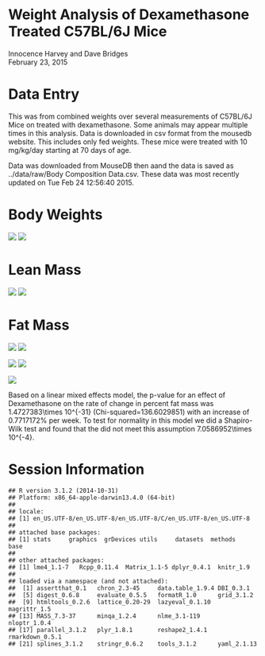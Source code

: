 # Weight Analysis of Dexamethasone Treated C57BL/6J Mice
Innocence Harvey and Dave Bridges  
February 23, 2015  



# Data Entry
This was from combined weights over several measurements of C57BL/6J Mice on treated with dexamethasone.  Some animals may appear multiple times in this analysis.  Data is downloaded in csv format from the mousedb website.  This includes only fed weights.  These mice were treated with 10 mg/kg/day starting at 70 days of age.



Data was downloaded from MouseDB then aand the data is saved as ../data/raw/Body Composition Data.csv.  These data  was most recently updated on Tue Feb 24 12:56:40 2015.

# Body Weights

![](figures/weights-scatterplot-1.png) ![](figures/weights-scatterplot-2.png) 

# Lean Mass

![](figures/lean-mass-scatterplot-1.png) ![](figures/lean-mass-scatterplot-2.png) 

# Fat Mass

![](figures/fat-mass-scatterplot-1.png) ![](figures/fat-mass-scatterplot-2.png) 

![](figures/pct-fat-mass-scatterplot-1.png) ![](figures/pct-fat-mass-scatterplot-2.png) 

![](figures/pct-fat-mass-scatterplot-smooth-1.png) 

Based on a linear mixed effects model, the p-value for an effect of Dexamethasone on the rate of change in percent fat mass was 1.4727383\times 10^{-31} (Chi-squared=136.6029851) with an increase of 0.7717172\% per week.  To test for normality in this model we did a Shapiro-Wilk test and found that the did not meet this assumption 7.0586952\times 10^{-4}.

# Session Information

```
## R version 3.1.2 (2014-10-31)
## Platform: x86_64-apple-darwin13.4.0 (64-bit)
## 
## locale:
## [1] en_US.UTF-8/en_US.UTF-8/en_US.UTF-8/C/en_US.UTF-8/en_US.UTF-8
## 
## attached base packages:
## [1] stats     graphics  grDevices utils     datasets  methods   base     
## 
## other attached packages:
## [1] lme4_1.1-7   Rcpp_0.11.4  Matrix_1.1-5 dplyr_0.4.1  knitr_1.9   
## 
## loaded via a namespace (and not attached):
##  [1] assertthat_0.1   chron_2.3-45     data.table_1.9.4 DBI_0.3.1       
##  [5] digest_0.6.8     evaluate_0.5.5   formatR_1.0      grid_3.1.2      
##  [9] htmltools_0.2.6  lattice_0.20-29  lazyeval_0.1.10  magrittr_1.5    
## [13] MASS_7.3-37      minqa_1.2.4      nlme_3.1-119     nloptr_1.0.4    
## [17] parallel_3.1.2   plyr_1.8.1       reshape2_1.4.1   rmarkdown_0.5.1 
## [21] splines_3.1.2    stringr_0.6.2    tools_3.1.2      yaml_2.1.13
```
